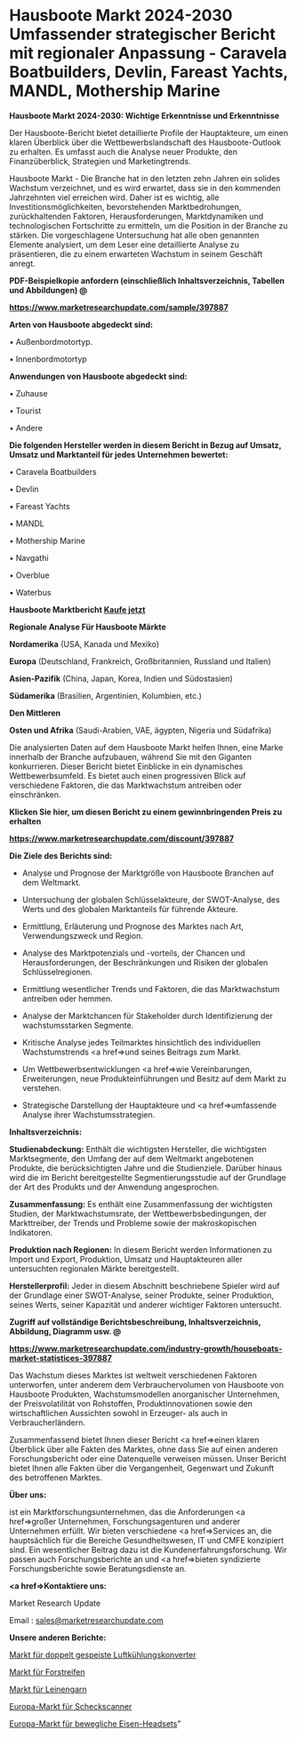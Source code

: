 # Hausboote Markt 2024-2030 Umfassender strategischer Bericht mit regionaler Anpassung - Caravela Boatbuilders, Devlin, Fareast Yachts, MANDL, Mothership Marine

<strong>Hausboote Markt 2024-2030: Wichtige Erkenntnisse und Erkenntnisse</strong>

Der Hausboote-Bericht bietet detaillierte Profile der Hauptakteure, um einen klaren Überblick über die Wettbewerbslandschaft des Hausboote-Outlook zu erhalten. Es umfasst auch die Analyse neuer Produkte, den Finanzüberblick, Strategien und Marketingtrends.

Hausboote Markt - Die Branche hat in den letzten zehn Jahren ein solides Wachstum verzeichnet, und es wird erwartet, dass sie in den kommenden Jahrzehnten viel erreichen wird. Daher ist es wichtig, alle Investitionsmöglichkeiten, bevorstehenden Marktbedrohungen, zurückhaltenden Faktoren, Herausforderungen, Marktdynamiken und technologischen Fortschritte zu ermitteln, um die Position in der Branche zu stärken. Die vorgeschlagene Untersuchung hat alle oben genannten Elemente analysiert, um dem Leser eine detaillierte Analyse zu präsentieren, die zu einem erwarteten Wachstum in seinem Geschäft anregt.



<strong><b>PDF-Beispielkopie anfordern (einschließlich Inhaltsverzeichnis, Tabellen und Abbildungen) @ </b></strong>

<strong><a href=https://www.marketresearchupdate.com/sample/397887>

<strong>https://www.marketresearchupdate.com/sample/397887</u></a></strong></strong>



<strong>Arten von Hausboote abgedeckt sind:</strong>

• Außenbordmotortyp.

• Innenbordmotortyp



<strong>Anwendungen von Hausboote abgedeckt sind:</strong>

• Zuhause

• Tourist

• Andere



<strong>Die folgenden Hersteller werden in diesem Bericht in Bezug auf Umsatz, Umsatz und Marktanteil für jedes Unternehmen bewertet:</strong>

• Caravela Boatbuilders

• Devlin

• Fareast Yachts

• MANDL

• Mothership Marine

• Navgathi

• Overblue

• Waterbus



<strong>Hausboote Marktbericht <a href=https://www.marketresearchupdate.com/buynow/397887>Kaufe jetzt</a></strong>



<strong>Regionale Analyse Für Hausboote Märkte</strong>



<strong>Nordamerika</strong> (USA, Kanada und Mexiko)



<strong>Europa</strong> (Deutschland, Frankreich, Großbritannien, Russland und Italien)



<strong>Asien-Pazifik</strong> (China, Japan, Korea, Indien und Südostasien)



<strong>Südamerika</strong> (Brasilien, Argentinien, Kolumbien, etc.)



<strong>Den Mittleren</strong> 

<strong>Osten und Afrika</strong> (Saudi-Arabien, VAE, ägypten, Nigeria und Südafrika)

Die analysierten Daten auf dem Hausboote Markt helfen Ihnen, eine Marke innerhalb der Branche aufzubauen, während Sie mit den Giganten konkurrieren. Dieser Bericht bietet Einblicke in ein dynamisches Wettbewerbsumfeld. Es bietet auch einen progressiven Blick auf verschiedene Faktoren, die das Marktwachstum antreiben oder einschränken.



<strong>Klicken Sie hier, um diesen Bericht zu einem gewinnbringenden Preis zu erhalten
</strong>

<strong><a href=https://www.marketresearchupdate.com/discount/397887>https://www.marketresearchupdate.com/discount/397887</b></u></strong></a>



<strong>Die Ziele des Berichts sind:</strong>

- Analyse und Prognose der Marktgröße von Hausboote Branchen auf dem Weltmarkt.

- Untersuchung der globalen Schlüsselakteure, der SWOT-Analyse, des Werts und des globalen Marktanteils für führende Akteure.

- Ermittlung, Erläuterung und Prognose des Marktes nach Art, Verwendungszweck und Region.

- Analyse des Marktpotenzials und -vorteils, der Chancen und Herausforderungen, der Beschränkungen und Risiken der globalen Schlüsselregionen.

- Ermittlung wesentlicher Trends und Faktoren, die das Marktwachstum antreiben oder hemmen.

- Analyse der Marktchancen für Stakeholder durch Identifizierung der wachstumsstarken Segmente.

- Kritische Analyse jedes Teilmarktes hinsichtlich des individuellen Wachstumstrends <a href=>und</a> seines Beitrags zum Markt.

- Um Wettbewerbsentwicklungen <a href=>wie</a> Vereinbarungen, Erweiterungen, neue Produkteinführungen und Besitz auf dem Markt zu verstehen.

- Strategische Darstellung der Hauptakteure und <a href=>umfas</a>sende Analyse ihrer Wachstumsstrategien.



<strong>Inhaltsverzeichnis:</strong>



<strong>Studienabdeckung:</strong> Enthält die wichtigsten Hersteller, die wichtigsten Marktsegmente, den Umfang der auf dem Weltmarkt angebotenen Produkte, die berücksichtigten Jahre und die Studienziele. Darüber hinaus wird die im Bericht bereitgestellte Segmentierungsstudie auf der Grundlage der Art des Produkts und der Anwendung angesprochen.



<strong>Zusammenfassung:</strong> Es enthält eine Zusammenfassung der wichtigsten Studien, der Marktwachstumsrate, der Wettbewerbsbedingungen, der Markttreiber, der Trends und Probleme sowie der makroskopischen Indikatoren.



<strong>Produktion nach Regionen:</strong> In diesem Bericht werden Informationen zu Import und Export, Produktion, Umsatz und Hauptakteuren aller untersuchten regionalen Märkte bereitgestellt.



<strong>Herstellerprofil:</strong> Jeder in diesem Abschnitt beschriebene Spieler wird auf der Grundlage einer SWOT-Analyse, seiner Produkte, seiner Produktion, seines Werts, seiner Kapazität und anderer wichtiger Faktoren untersucht.



<strong><b>Zugriff auf vollständige Berichtsbeschreibung, Inhaltsverzeichnis, Abbildung, Diagramm usw. @ </b></strong>

<strong><a href=https://www.marketresearchupdate.com/industry-growth/houseboats-market-statistices-397887>https://www.marketresearchupdate.com/industry-growth/houseboats-market-statistices-397887</a></strong>

Das Wachstum dieses Marktes ist weltweit verschiedenen Faktoren unterworfen, unter anderem dem Verbrauchervolumen von Hausboote von Hausboote Produkten, Wachstumsmodellen anorganischer Unternehmen, der Preisvolatilität von Rohstoffen, Produktinnovationen sowie den wirtschaftlichen Aussichten sowohl in Erzeuger- als auch in Verbraucherländern.

Zusammenfassend bietet Ihnen dieser Bericht <a href=>einen</a> klaren Überblick über alle Fakten des Marktes, ohne dass Sie auf einen anderen Forschungsbericht oder eine Datenquelle verweisen müssen. Unser Bericht bietet Ihnen alle Fakten über die Vergangenheit, Gegenwart und Zukunft des betroffenen Marktes.



<strong>Über uns:</strong>

 ist ein Marktforschungsunternehmen, das die Anforderungen <a href=>großer</a> Unternehmen, Forschungsagenturen und anderer Unternehmen erfüllt. Wir bieten verschiedene <a href=>Services</a> an, die hauptsächlich für die Bereiche Gesundheitswesen, IT und CMFE konzipiert sind. Ein wesentlicher Beitrag dazu ist die Kundenerfahrungsforschung. Wir passen auch Forschungsberichte an und <a href=>bieten</a> syndizierte Forschungsberichte sowie Beratungsdienste an.



<strong><a href=>Kontaktiere uns:</a></strong>

Market Research Update

Email : sales@marketresearchupdate.com



<strong>Unsere anderen Berichte:</strong>

<a href=https://www.linkedin.com/pulse/air-cooling-doubly-fed-converter-market-size>Markt für doppelt gespeiste Luftkühlungskonverter</a>

<a href=https://www.linkedin.com/pulse/forestry-tires-market-2023-analysis-growth-drivers>Markt für Forstreifen</a>

<a href=https://www.linkedin.com/pulse/linen-yarn-market-size-trends-consumption-future>Markt für Leinengarn</a>

<a href=https://www.linkedin.com/pulse/europe-cheque-scanner-market-size-production>Europa-Markt für Scheckscanner</a>

<a href=https://www.linkedin.com/pulse/europe-moving-iron-headset-market-size-scope-top-key>Europa-Markt für bewegliche Eisen-Headsets</a>"

